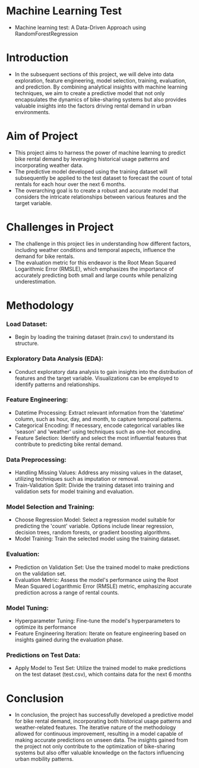# Machine Learning Test
- Machine learning test: A Data-Driven Approach using RandomForestRegression

# Introduction  
- In the subsequent sections of this project, we will delve into data exploration, feature engineering, model selection, training, evaluation, and prediction. By combining analytical insights with machine learning techniques, we aim to create a predictive model that not only encapsulates the dynamics of bike-sharing systems but also provides valuable insights into the factors driving rental demand in urban environments.

# Aim of Project
- This project aims to harness the power of machine learning to predict bike rental demand by leveraging historical usage patterns and incorporating weather data.
- The predictive model developed using the training dataset will subsequently be applied to the test dataset to forecast the count of total rentals for each hour over the next 6 months.
- The overarching goal is to create a robust and accurate model that considers the intricate relationships between various features and the target variable.

# Challenges in Project
- The challenge in this project lies in understanding how different factors, including weather conditions and temporal aspects, influence the demand for bike rentals. 
- The evaluation metric for this endeavor is the Root Mean Squared Logarithmic Error (RMSLE), which emphasizes the importance of accurately predicting both small and large counts while penalizing underestimation.

# Methodology

### Load Dataset:
- Begin by loading the training dataset (train.csv) to understand its structure.
 
### Exploratory Data Analysis (EDA):
- Conduct exploratory data analysis to gain insights into the distribution of features and the target variable. Visualizations can be employed to identify patterns and relationships.
  
### Feature Engineering:
- Datetime Processing: Extract relevant information from the 'datetime' column, such as hour, day, and month, to capture temporal patterns.
- Categorical Encoding: If necessary, encode categorical variables like 'season' and 'weather' using techniques such as one-hot encoding.
- Feature Selection: Identify and select the most influential features that contribute to predicting bike rental demand.

### Data Preprocessing:
- Handling Missing Values: Address any missing values in the dataset, utilizing techniques such as imputation or removal.
- Train-Validation Split: Divide the training dataset into training and validation sets for model training and evaluation.
 
### Model Selection and Training:
- Choose Regression Model: Select a regression model suitable for predicting the 'count' variable. Options include linear regression, decision trees, random forests, or gradient boosting algorithms.
- Model Training: Train the selected model using the training dataset.

### Evaluation:
- Prediction on Validation Set: Use the trained model to make predictions on the validation set.
- Evaluation Metric: Assess the model's performance using the Root Mean Squared Logarithmic Error (RMSLE) metric, emphasizing accurate prediction across a range of rental counts.

### Model Tuning:
- Hyperparameter Tuning: Fine-tune the model's hyperparameters to optimize its performance
- Feature Engineering Iteration: Iterate on feature engineering based on insights gained during the evaluation phase.

### Predictions on Test Data:
- Apply Model to Test Set: Utilize the trained model to make predictions on the test dataset (test.csv), which contains data for the next 6 months

# Conclusion
- In conclusion, the project has successfully developed a predictive model for bike rental demand, incorporating both historical usage patterns and weather-related features. The iterative nature of the methodology allowed for continuous improvement, resulting in a model capable of making accurate predictions on unseen data. The insights gained from the project not only contribute to the optimization of bike-sharing systems but also offer valuable knowledge on the factors influencing urban mobility patterns. 
